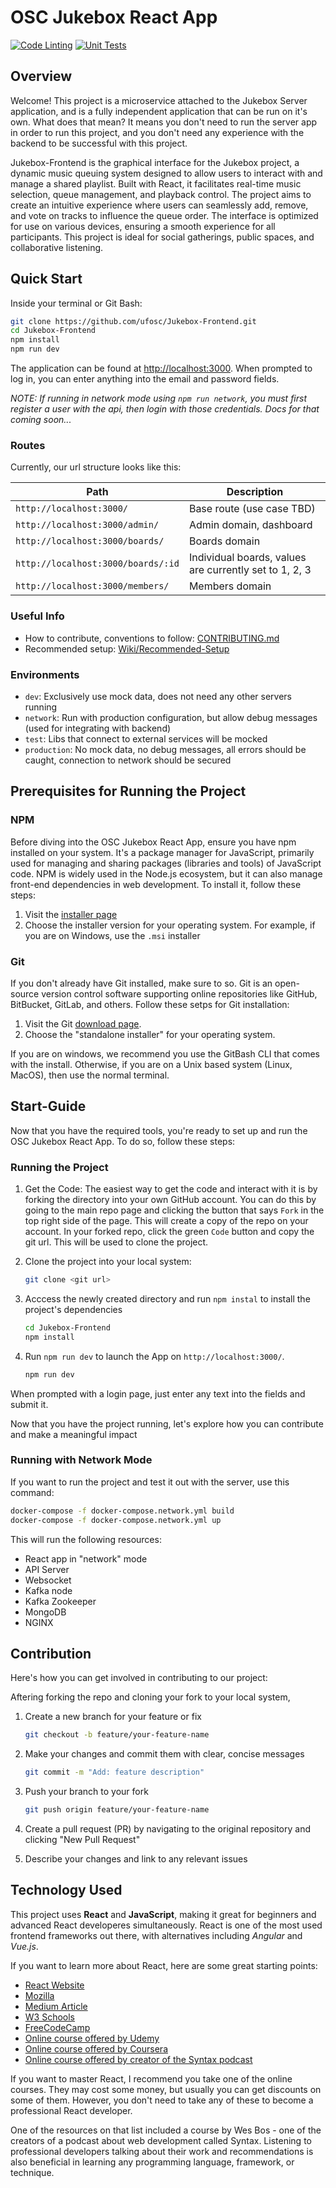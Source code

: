 # OSC Jukebox React App
[![Code Linting](https://github.com/ufosc/Jukebox-Frontend/actions/workflows/code-linting.yml/badge.svg)](https://github.com/ufosc/Jukebox-Frontend/actions/workflows/code-linting.yml)
[![Unit Tests](https://github.com/ufosc/Jukebox-Frontend/actions/workflows/unit-tests.yml/badge.svg)](https://github.com/ufosc/Jukebox-Frontend/actions/workflows/unit-tests.yml)

<!--
[![cov](https://<you>.github.io/<repo>/badges/coverage.svg)](https://github.com/ufosc/Jukebox-Frontend/actions)
-->

## Overview

Welcome! This project is a microservice attached to the Jukebox Server application, and is a fully independent application that can be run on it's own. What does that mean? It means you don't need to run the server app in order to run this project, and you don't need any experience with the backend to be successful with this project.

Jukebox-Frontend is the graphical interface for the Jukebox project, a dynamic music queuing system designed to allow users to interact with and manage a shared playlist. Built with React, it facilitates real-time music selection, queue management, and playback control. The project aims to create an intuitive experience where users can seamlessly add, remove, and vote on tracks to influence the queue order. The interface is optimized for use on various devices, ensuring a smooth experience for all participants. This project is ideal for social gatherings, public spaces, and collaborative listening.

## Quick Start

Inside your terminal or Git Bash:

```sh
git clone https://github.com/ufosc/Jukebox-Frontend.git
cd Jukebox-Frontend
npm install
npm run dev
```

The application can be found at <http://localhost:3000>. When prompted to log in, you can enter anything into the email and password fields.

_NOTE: If running in network mode using `npm run network`, you must first register a user with the api, then login with those credentials. Docs for that coming soon..._

### Routes

Currently, our url structure looks like this:

| Path                               | Description                                            |
| ---------------------------------- | ------------------------------------------------------ |
| `http://localhost:3000/`           | Base route (use case TBD)                              |
| `http://localhost:3000/admin/`     | Admin domain, dashboard                                |
| `http://localhost:3000/boards/`    | Boards domain                                          |
| `http://localhost:3000/boards/:id` | Individual boards, values are currently set to 1, 2, 3 |
| `http://localhost:3000/members/`   | Members domain                                         |

### Useful Info

- How to contribute, conventions to follow: [CONTRIBUTING.md](CONTRIBUTING.md)
- Recommended setup: [Wiki/Recommended-Setup](https://github.com/ufosc/Jukebox-Frontend/wiki/Recommended-Setup)

### Environments

- `dev`: Exclusively use mock data, does not need any other servers running
- `network`: Run with production configuration, but allow debug messages (used for integrating with backend)
- `test`: Libs that connect to external services will be mocked
- `production`: No mock data, no debug messages, all errors should be caught, connection to network should be secured

## Prerequisites for Running the Project

### NPM

Before diving into the OSC Jukebox React App, ensure you have npm installed on your system. It's a package manager for JavaScript, primarily used for managing and sharing packages (libraries and tools) of JavaScript code. NPM is widely used in the Node.js ecosystem, but it can also manage front-end dependencies in web development. To install it, follow these steps:

1. Visit the [installer page](https://nodejs.org/en/download)
2. Choose the installer version for your operating system. For example, if you are on Windows, use the `.msi` installer

### Git

If you don't already have Git installed, make sure to so. Git is an open-source version control software supporting online repositories like GitHub, BitBucket, GitLab, and others. Follow these setps for Git installation:

1. Visit the Git [download page](https://git-scm.com/downloads).
2. Choose the "standalone installer" for your operating system.

If you are on windows, we recommend you use the GitBash CLI that comes with the install. Otherwise, if you are on a Unix based system (Linux, MacOS), then use the normal terminal.

## Start-Guide

Now that you have the required tools, you're ready to set up and run the OSC Jukebox React App. To do so, follow these steps:

### Running the Project

1. Get the Code: The easiest way to get the code and interact with it is by forking the directory into your own GitHub account. You can do this by going to the main repo page and clicking the button that
   says `Fork` in the top right side of the page. This will create a copy of the repo on your account. In your forked repo, click the green `Code` button and copy the git url. This will be used to clone the project.

2. Clone the project into your local system:

   ```sh
   git clone <git url>
   ```

3. Acccess the newly created directory and run `npm instal` to install the project's dependencies

   ```sh
   cd Jukebox-Frontend
   npm install
   ```

4. Run `npm run dev` to launch the App on `http://localhost:3000/`.

   ```sh
   npm run dev
   ```

When prompted with a login page, just enter any text into the fields and submit it.

Now that you have the project running, let's explore how you can contribute and make a meaningful impact

### Running with Network Mode

If you want to run the project and test it out with the server, use this command:

```sh
docker-compose -f docker-compose.network.yml build
docker-compose -f docker-compose.network.yml up
```

This will run the following resources:

- React app in "network" mode
- API Server
- Websocket
- Kafka node
- Kafka Zookeeper
- MongoDB
- NGINX

## Contribution

Here's how you can get involved in contributing to our project:

Aftering forking the repo and cloning your fork to your local system,

1. Create a new branch for your feature or fix
   ```sh
   git checkout -b feature/your-feature-name
   ```

2. Make your changes and commit them with clear, concise messages
   ```sh
   git commit -m "Add: feature description"
   ```

3. Push your branch to your fork
   ```sh
   git push origin feature/your-feature-name
   ```

4. Create a pull request (PR) by navigating to the original repository and clicking "New Pull Request"

5. Describe your changes and link to any relevant issues

## Technology Used

This project uses **React** and **JavaScript**, making it great for beginners and advanced React developeres simultaneously. React is one of the most used frontend frameworks out there, with alternatives including _Angular_ and _Vue.js_.

If you want to learn more about React, here are some great starting points:

- [React Website](https://react.dev/learn)
- [Mozilla](https://developer.mozilla.org/en-US/docs/Learn/Tools_and_testing/Client-side_JavaScript_frameworks/React_getting_started)
- [Medium Article](https://medium.com/swlh/getting-started-with-react-the-fundamentals-61b0266994af)
- [W3 Schools](https://www.w3schools.com/react/react_intro.asp)
- [FreeCodeCamp](https://www.freecodecamp.org/news/get-started-with-react-for-beginners/)
- [Online course offered by Udemy](https://www.udemy.com/share/101Wby3@HeSBtGZeq8SlDCjmZiEgFaax3-uYedK2rNgL51o16a0BumHt7txG87pyVbN8ijt5/)
- [Online course offered by Coursera](https://www.coursera.org/learn/react-basics)
- [Online course offered by creator of the Syntax podcast](https://reactforbeginners.com/)

If you want to master React, I recommend you take one of the online courses. They may cost some money, but usually you can get discounts on some of them. However, you don't need to take any of these to become a professional React developer.

One of the resources on that list included a course by Wes Bos - one of the creators of a podcast about web development called Syntax. Listening to professional developers talking about their work and recommendations is also beneficial in learning any programming language, framework, or technique.
